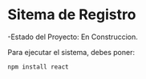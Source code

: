 <h1>Sitema de Registro </h1>

-Estado del Proyecto: En Construccion.

Para ejecutar el sistema, debes poner:

``` npm install react ```


